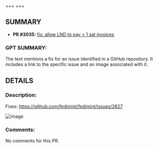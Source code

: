 +++
+++
## SUMMARY
- **PR #3035:** [fix: allow LND to pay < 1 sat invoices](https://github.com/fedimint/fedimint/pull/3035)

### GPT SUMMARY:
The text mentions a fix for an issue identified in a GitHub repository. It includes a link to the specific issue and an image associated with it.

## DETAILS
### Description:
Fixes: https://github.com/fedimint/fedimint/issues/2827

![image](https://github.com/fedimint/fedimint/assets/1859166/ae095347-16b2-45ad-9e1e-24056512cef7)

### Comments:
No comments for this PR.

